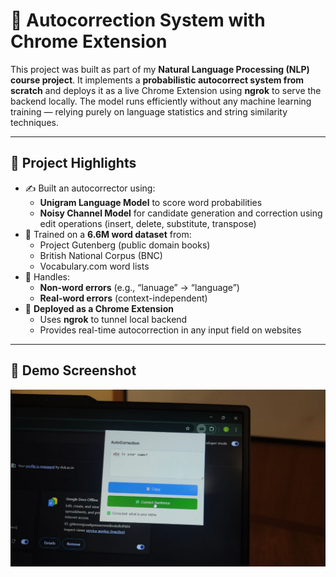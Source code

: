 # 🧠 Autocorrection System with Chrome Extension

This project was built as part of my **Natural Language Processing (NLP) course project**. It implements a **probabilistic autocorrect system from scratch** and deploys it as a live Chrome Extension using **ngrok** to serve the backend locally. The model runs efficiently without any machine learning training — relying purely on language statistics and string similarity techniques.

---

## 📌 Project Highlights

- ✍️ Built an autocorrector using:
  - **Unigram Language Model** to score word probabilities
  - **Noisy Channel Model** for candidate generation and correction using edit operations (insert, delete, substitute, transpose)
- 🧪 Trained on a **6.6M word dataset** from:
  - Project Gutenberg (public domain books)
  - British National Corpus (BNC)
  - Vocabulary.com word lists
- 🔁 Handles:
  - **Non-word errors** (e.g., “lanuage” → “language”)
  - **Real-word errors** (context-independent)
- 🚀 **Deployed as a Chrome Extension**
  - Uses **ngrok** to tunnel local backend
  - Provides real-time autocorrection in any input field on websites

---
## 📸 Demo Screenshot

![Autocorrection System Demo](images/Autocorrection.jpg)



